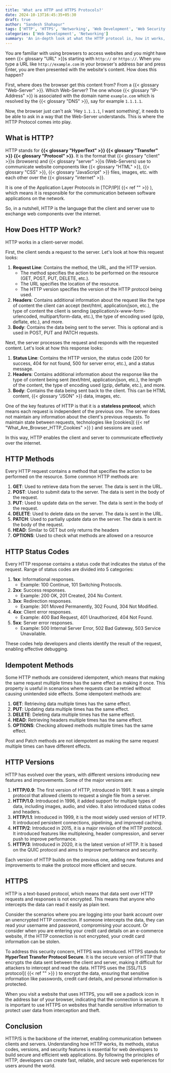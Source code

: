 ```yaml
---
title: 'What are HTTP and HTTPS Protocols?'
date: 2024-10-13T16:45:35+05:30
draft: true
author: "Sandesh Shahapur"
tags: ['HTTP', 'HTTPS', 'Networking', 'Web Development', 'Web Security']
categories: ['Web Development', 'Networking']
summary: 'An in-depth look at what the HTTP protocol is, how it works, its methods, status codes, versions, and security features. Learn how HTTP enables communication between clients and servers over the internet.'
---
```


You are familiar with using browsers to access websites and you might have seen {{< glossary "URL" >}}s starting with `http://` or `https://`. When you type a URL like `http://example.com` in your browser's address bar and press Enter, you are then presented with the website's content. How does this happen?

First, where does the browser get this content from? From a {{< glossary "Web-Server" >}}. Which Web-Server? The one whose {{< glossary "IP-Address" >}} is associated with the domain name `example.com` which is resolved by the {{< glossary "DNS" >}}, say for example `1.1.1.1`.

Now, the browser just can't ask 'Hey `1.1.1.1`, I want something', it needs to be able to ask in a way that the Web-Server understands. This is where the HTTP Protocol comes into play.

## What is HTTP?

HTTP stands for **{{< glossary "HyperText" >}} {{< glossary "Transfer" >}} {{< glossary "Protocol" >}}**. It is the format that {{< glossary "client" >}}s (browsers) and {{< glossary "server" >}}s (Web-Servers) use to communicate website components like {{< glossary "HTML" >}}, {{< glossary "CSS" >}}, {{< glossary "JavaScript" >}} files, images, etc. with each other over the {{< glossary "internet" >}}.

It is one of the Application Layer Protocols in [TCP/IP]( {{< ref "" >}} ), which means it is responsible for the communication between software applications on the network.

So, in a nutshell, HTTP is the language that the client and server use to exchange web components over the internet.

## How Does HTTP Work?

HTTP works in a client-server model.

First, the client sends a request to the server. Let's look at how this request looks:
1. **Request Line**: Contains the method, the URL, and the HTTP version.
    - The method specifies the action to be performed on the resource (GET, POST, PUT, DELETE, etc.).
    - The URL specifies the location of the resource.
    - The HTTP version specifies the version of the HTTP protocol being used.
2. **Headers**: Contains additional information about the request like the type of content the client can accept (text/html, application/json, etc.), the type of content the client is sending (application/x-www-form-urlencoded, multipart/form-data, etc.), the type of encoding used (gzip, deflate, etc.), and more.
3. **Body**: Contains the data being sent to the server. This is optional and is used in POST, PUT and PATCH requests.

Next, the server processes the request and responds with the requested content. Let's look at how this response looks:
1. **Status Line**: Contains the HTTP version, the status code (200 for success, 404 for not found, 500 for server error, etc.), and a status message.
2. **Headers**: Contains additional information about the response like the type of content being sent (text/html, application/json, etc.), the length of the content, the type of encoding used (gzip, deflate, etc.), and more.
3. **Body**: Contains the data being sent back to the client. This can be HTML content, {{< glossary "JSON" >}} data, images, etc.

One of the key features of HTTP is that it is a **stateless protocol**, which means each request is independent of the previous one. The server does not maintain any information about the client's previous requests. To maintain state between requests, technologies like [cookies]( {{< ref "What_Are_Browser_HTTP_Cookies" >}} ) and sessions are used.

In this way, HTTP enables the client and server to communicate effectively over the internet.

## HTTP Methods

Every HTTP request contains a method that specifies the action to be performed on the resource. Some common HTTP methods are:
1. **GET**: Used to retrieve data from the server. The data is sent in the URL.
2. **POST**: Used to submit data to the server. The data is sent in the body of the request.
3. **PUT**: Used to update data on the server. The data is sent in the body of the request.
4. **DELETE**: Used to delete data on the server. The data is sent in the URL.
5. **PATCH**: Used to partially update data on the server. The data is sent in the body of the request.
6. **HEAD**: Similar to GET but only returns the headers
7. **OPTIONS**: Used to check what methods are allowed on a resource

## HTTP Status Codes

Every HTTP response contains a status code that indicates the status of the request. Range of status codes are divided into 5 categories:
1. **1xx**: Informational responses.
    - Example: 100 Continue, 101 Switching Protocols.
2. **2xx**: Success responses.
    - Example: 200 OK, 201 Created, 204 No Content.
3. **3xx**: Redirection responses.
    - Example: 301 Moved Permanently, 302 Found, 304 Not Modified.
4. **4xx**: Client error responses.
    - Example: 400 Bad Request, 401 Unauthorized, 404 Not Found.
5. **5xx**: Server error responses.
    - Example: 500 Internal Server Error, 502 Bad Gateway, 503 Service Unavailable.

These codes help developers and clients identify the result of the request, enabling effective debugging.

## Idempotent Methods

Some HTTP methods are considered idempotent, which means that making the same request multiple times has the same effect as making it once. This property is useful in scenarios where requests can be retried without causing unintended side effects. Some idempotent methods are:
1. **GET**: Retrieving data multiple times has the same effect.
2. **PUT**: Updating data multiple times has the same effect.
3. **DELETE**: Deleting data multiple times has the same effect.
4. **HEAD**: Retrieving headers multiple times has the same effect.
5. **OPTIONS**: Checking allowed methods multiple times has the same effect.

Post and Patch methods are not idempotent as making the same request multiple times can have different effects.

## HTTP Versions

HTTP has evolved over the years, with different versions introducing new features and improvements. Some of the major versions are:
1. **HTTP/0.9**: The first version of HTTP, introduced in 1991. It was a simple protocol that allowed clients to request a single file from a server.
2. **HTTP/1.0**: Introduced in 1996, it added support for multiple types of data, including images, audio, and video. It also introduced status codes and headers.
3. **HTTP/1.1**: Introduced in 1999, it is the most widely used version of HTTP. It introduced persistent connections, pipelining, and improved caching.
4. **HTTP/2**: Introduced in 2015, it is a major revision of the HTTP protocol. It introduced features like multiplexing, header compression, and server push to improve performance.
5. **HTTP/3**: Introduced in 2020, it is the latest version of HTTP. It is based on the QUIC protocol and aims to improve performance and security.

Each version of HTTP builds on the previous one, adding new features and improvements to make the protocol more efficient and secure.

## HTTPS

HTTP is a text-based protocol, which means that data sent over HTTP requests and responses is not encrypted. This means that anyone who intercepts the data can read it easily as plain text.

Consider the scenarios where you are logging into your bank account over an unencrypted HTTP connection. If someone intercepts the data, they can read your username and password, compromising your account. Or consider when you are entering your credit card details on an e-commerce website, if the HTTP connection is not encrypted, your credit card information can be stolen.

To address this security concern, HTTPS was introduced. HTTPS stands for **HyperText Transfer Protocol Secure**. It is the secure version of HTTP that encrypts the data sent between the client and server, making it difficult for attackers to intercept and read the data. HTTPS uses the [SSL/TLS protocol]( {{< ref "" >}} ) to encrypt the data, ensuring that sensitive information like passwords, credit card details, and personal information is protected.

When you visit a website that uses HTTPS, you will see a padlock icon in the address bar of your browser, indicating that the connection is secure. It is important to use HTTPS on websites that handle sensitive information to protect user data from interception and theft.

## Conclusion

HTTP/S is the backbone of the internet, enabling communication between clients and servers. Understanding how HTTP works, its methods, status codes, versions, and security features is essential for web developers to build secure and efficient web applications. By following the principles of HTTP, developers can create fast, reliable, and secure web experiences for users around the world.
